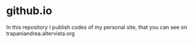 # github.io
In this repository I publish codes of my personal site, that you can see on trapaniandrea.altervista.org
